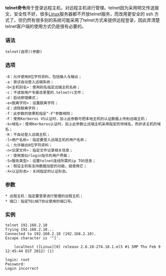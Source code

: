 **telnet命令**用于登录远程主机，对远程主机进行管理。telnet因为采用明文传送报文，安全性不好，很多[Linux][0]服务器都不开放telnet服务，而改用更安全的 ssh 方式了。但仍然有很多别的系统可能采用了telnet方式来提供远程登录，因此弄清楚telnet客户端的使用方式仍是很有必要的。 

### 语法  
    telnet(选项)(参数)

### 选项  
```
-8：允许使用8位字符资料，包括输入与输出；  
-a：尝试自动登入远端系统；  
-b<主机别名>：使用别名指定远端主机名称；  
-c：不读取用户专属目录里的.telnetrc文件；  
-d：启动排错模式；  
-e<脱离字符>：设置脱离字符；  
-E：滤除脱离字符；  
-f：此参数的效果和指定"-F"参数相同；  
-F：使用Kerberos V5认证时，加上此参数可把本地主机的认证数据上传到远端主机；  
-k<域名>：使用Kerberos认证时，加上此参数让远端主机采用指定的领域名，而非该主机的域名；  
-K：不自动登入远端主机；  
-l<用户名称>：指定要登入远端主机的用户名称；  
-L：允许输出8位字符资料；  
-n<记录文件>：指定文件记录相关信息；  
-r：使用类似rlogin指令的用户界面；  
-S<服务类型>：设置telnet连线所需的ip TOS信息；  
-x：假设主机有支持数据加密的功能，就使用它；  
-X<认证形态>：关闭指定的认证形态。
```
### 参数  
```
* 远程主机：指定要登录进行管理的远程主机；
* 端口：指定TELNET协议使用的端口号。
```
### 实例  
```
telnet 192.168.2.10  
Trying 192.168.2.10...  
Connected to 192.168.2.10 (192.168.2.10).  
Escape character is '^]'.  
  
    localhost ([Linux][0] release 2.6.18-274.18.1.el5 #1 SMP Thu Feb 9 12:45:44 EST 2012) (1)  
  
login: root  
Password:   
Login incorrect
```
[0]: http://codecloud.net/tag/Linux